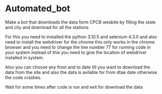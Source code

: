 # Automated_bot
Make a bot  that downloads the data form CPCB wesbite by filling the state and city and download for all the stations




For this you need to installed the python 3.10.5 and selenium 4.3.0 and also need to install the webdriver for the chrome this only works in the chrome browser and you need to change the line number 77 for running code in your system instead of this you need to give the location of webdriver installed in system.


Also you can choose any from and to date till you want to download the data from the site and also the data is avilable for from dtae date otherwise the code crashes.


Wait for some times after code is run and exit for download the data 
